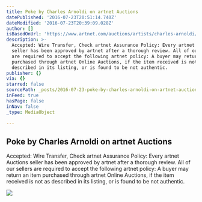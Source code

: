 ```yaml
---
title: Poke by Charles Arnoldi on artnet Auctions
datePublished: '2016-07-23T20:51:14.740Z'
dateModified: '2016-07-23T20:39:09.028Z'
author: []
isBasedOnUrl: 'https://www.artnet.com/auctions/artists/charles-arnoldi/poke-2'
description: >-
  Accepted: Wire Transfer, Check artnet Assurance Policy: Every artnet Auctions
  seller has been approved by artnet after a thorough review. All of our sellers
  are required to accept the following artnet policy: A buyer may return an item
  purchased through artnet Online Auctions, if the item received is not as
  described in its listing, or is found to be not authentic.
publisher: {}
via: {}
starred: false
sourcePath: _posts/2016-07-23-poke-by-charles-arnoldi-on-artnet-auctions.md
inFeed: true
hasPage: false
inNav: false
_type: MediaObject

---
```

<article style=""><h1>Poke by Charles Arnoldi on artnet Auctions</h1><p>Accepted: Wire Transfer, Check artnet Assurance Policy: Every artnet Auctions seller has been approved by artnet after a thorough review. All of our sellers are required to accept the following artnet policy: A buyer may return an item purchased through artnet Online Auctions, if the item received is not as described in its listing, or is found to be not authentic.</p><img src="https://images.artnet.com/aoa_lot_images/117793/charles-arnoldi-poke-paintings-acrylic-zoom_550_617.jpg" /></article>